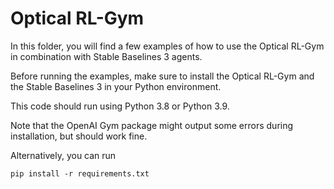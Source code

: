 # Optical RL-Gym

In this folder, you will find a few examples of how to use the Optical RL-Gym in combination with Stable Baselines 3 agents.

Before running the examples, make sure to install the Optical RL-Gym and the Stable Baselines 3 in your Python environment.

This code should run using Python 3.8 or Python 3.9.

Note that the OpenAI Gym package might output some errors during installation, but should work fine.

Alternatively, you can run

`pip install -r requirements.txt`
